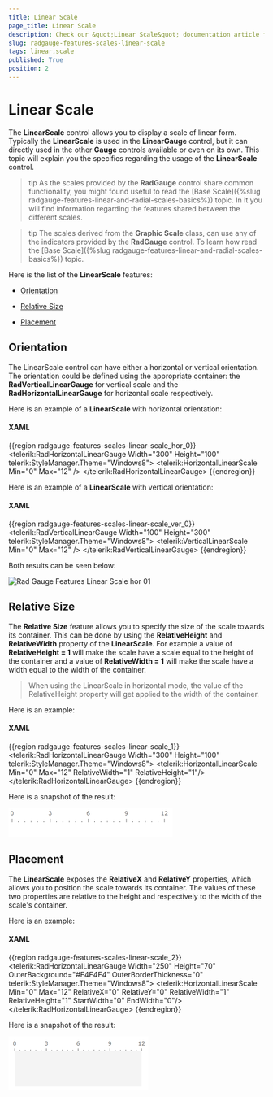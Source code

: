 ```yaml
---
title: Linear Scale
page_title: Linear Scale
description: Check our &quot;Linear Scale&quot; documentation article for the RadGauge {{ site.framework_name }} control.
slug: radgauge-features-scales-linear-scale
tags: linear,scale
published: True
position: 2
---
```


# Linear Scale

The __LinearScale__ control allows you to display a scale of linear form. Typically the __LinearScale__ is used in the __LinearGauge__ control, but it can directly used in the other __Gauge__ controls available or even on its own. This topic will explain you the specifics regarding the usage of the __LinearScale__ control.

>tip As the scales provided by the __RadGauge__ control share common functionality, you might found useful to read the [Base Scale]({%slug radgauge-features-linear-and-radial-scales-basics%}) topic. In it you will find information regarding the features shared between the different scales.

>tip The scales derived from the __Graphic Scale__ class, can use any of the indicators provided by the __RadGauge__ control. To learn how read the [Base Scale]({%slug radgauge-features-linear-and-radial-scales-basics%}) topic.

Here is the list of the __LinearScale__ features:

* [Orientation](#orientation)

* [Relative Size](#relative_size)

* [Placement](#placement)

## Orientation

The LinearScale control can have either a horizontal or vertical orientation. The orientation could be defined using the appropriate container: the __RadVerticalLinearGauge__ for vertical scale and the __RadHorizontalLinearGauge__ for horizontal scale respectively.

Here is an example of a __LinearScale__ with horizontal orientation:

#### __XAML__
{{region radgauge-features-scales-linear-scale_hor_0}}
	<telerik:RadHorizontalLinearGauge Width="300"
	                                  Height="100"
	                                  telerik:StyleManager.Theme="Windows8">
	    <telerik:HorizontalLinearScale Min="0"
	                         Max="12" />
	</telerik:RadHorizontalLinearGauge>
{{endregion}}

Here is an example of a __LinearScale__ with vertical orientation:

#### __XAML__
{{region radgauge-features-scales-linear-scale_ver_0}}
	<telerik:RadVerticalLinearGauge Width="100"
	                                Height="300"
	                                telerik:StyleManager.Theme="Windows8">
	    <telerik:VerticalLinearScale Min="0"
	                         Max="12" />
	</telerik:RadVerticalLinearGauge>
{{endregion}}

Both results can be seen below:

![Rad Gauge Features Linear Scale hor 01](images/RadGauge_Features_LinearScale_hor01.PNG)

## Relative Size

The __Relative Size__ feature allows you to specify the size of the scale towards its container. This can be done by using the __RelativeHeight__ and __RelativeWidth__ property of the __LinearScale__. For example a value of __RelativeHeight = 1__ will make the scale have a scale equal to the height of the container and a value of __RelativeWidth = 1__ will make the scale have a width equal to the width of the container.

>When using the LinearScale in horizontal mode, the value of the RelativeHeight property will get applied to the width of the container.

Here is an example:

#### __XAML__
{{region radgauge-features-scales-linear-scale_1}}
	<telerik:RadHorizontalLinearGauge Width="300"
	                                  Height="100"
	                                  telerik:StyleManager.Theme="Windows8">
	    <telerik:HorizontalLinearScale Min="0"
	                         Max="12"
	                         RelativeWidth="1"
	                         RelativeHeight="1"/>
	</telerik:RadHorizontalLinearGauge>
{{endregion}}

Here is a snapshot of the result:

![Rad Gauge radgauge features linearscale 02](images/RadGauge_Features_LinearScale_02.png)

## Placement

The __LinearScale__ exposes the __RelativeX__ and __RelativeY__ properties, which allows you to position the scale towards its container. The values of these two properties are relative to the height and respectively to the width of the scale's container.

Here is an example:

#### __XAML__
{{region radgauge-features-scales-linear-scale_2}}
	<telerik:RadHorizontalLinearGauge Width="250"
	                                    Height="70"
	                                    OuterBackground="#F4F4F4"
	                                    OuterBorderThickness="0"
	                                    telerik:StyleManager.Theme="Windows8">
	    <telerik:HorizontalLinearScale Min="0"
	                            Max="12"
	                            RelativeX="0"
	                            RelativeY="0"
	                            RelativeWidth="1"
	                            RelativeHeight="1" 
	                            StartWidth="0"
	                            EndWidth="0"/>
	</telerik:RadHorizontalLinearGauge>
{{endregion}}

Here is a snapshot of the result:

![WPF RadGauge ](images/RadGauge_Features_LinearScale_03.png)